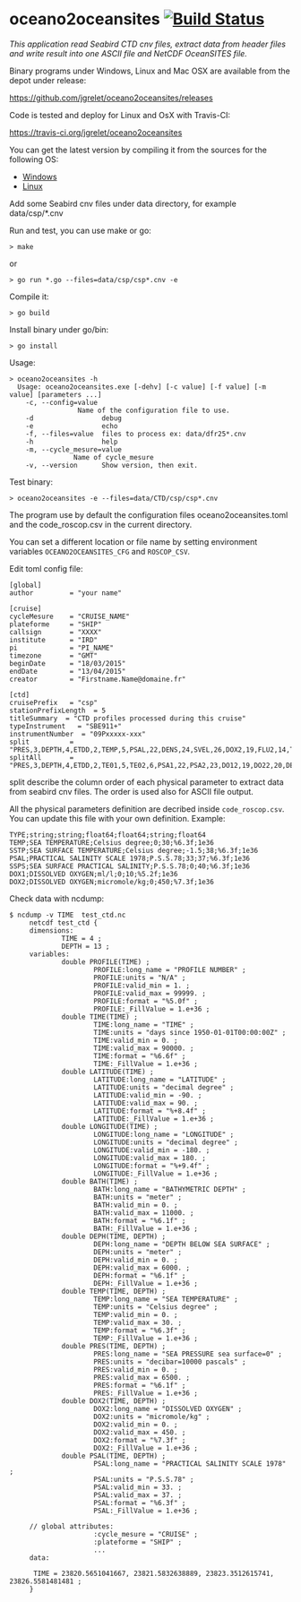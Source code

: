 # oceano2oceansites [![Build Status](https://travis-ci.org/jgrelet/oceano2oceansites.svg?branch=master)](https://travis-ci.org/jgrelet/oceano2oceansites)

_This application read Seabird CTD cnv files, extract data from header files and write result into one ASCII file and NetCDF OceanSITES file._

Binary programs under Windows, Linux and Mac OSX are available from the depot under release:

<https://github.com/jgrelet/oceano2oceansites/releases>

Code is tested and deploy for Linux and OsX with Travis-CI:

<https://travis-ci.org/jgrelet/oceano2oceansites>

You can get the latest version by compiling it from the sources for the following OS:

* [Windows](https://github.com/jgrelet/oceano2oceansites/blob/master/INSTALL_WINDOWS.md)
* [Linux](https://github.com/jgrelet/oceano2oceansites/blob/master/INSTALL_LINUX.md)

Add some Seabird cnv files under data directory, for example data/csp/*.cnv

Run and test, you can use make or go:

    > make

or

    > go run *.go --files=data/csp/csp*.cnv -e

Compile it:

    > go build

Install binary under go/bin:

    > go install

Usage:

    > oceano2oceansites -h
      Usage: oceano2oceansites.exe [-dehv] [-c value] [-f value] [-m value] [parameters ...]
        -c, --config=value
                     Name of the configuration file to use.
        -d                 debug
        -e                 echo
        -f, --files=value  files to process ex: data/dfr25*.cnv
        -h                 help
        -m, --cycle_mesure=value
                    Name of cycle_mesure
        -v, --version      Show version, then exit.

Test binary:

    > oceano2oceansites -e --files=data/CTD/csp/csp*.cnv

The program use by default the configuration files oceano2oceansites.toml
and the code_roscop.csv in the current directory.

You can set a different location or file name by setting environment variables
`OCEANO2OCEANSITES_CFG` and `ROSCOP_CSV`.

Edit toml config file:

    [global]
    author         = "your name"

    [cruise]
    cycleMesure    = "CRUISE_NAME"
    plateforme     = "SHIP"
    callsign       = "XXXX"
    institute      = "IRD"
    pi             = "PI_NAME"
    timezone       = "GMT"
    beginDate      = "18/03/2015"
    endDate        = "13/04/2015"
    creator        = "Firstname.Name@domaine.fr"

    [ctd]
    cruisePrefix   = "csp"
    stationPrefixLength  = 5
    titleSummary  = "CTD profiles processed during this cruise"
    typeInstrument   = "SBE911+"
    instrumentNumber  = "09Pxxxxx-xxx"
    split          = "PRES,3,DEPTH,4,ETDD,2,TEMP,5,PSAL,22,DENS,24,SVEL,26,DOX2,19,FLU2,14,TUR3,13,LGH3,15,NUMP,18,NAVG,21"
    splitAll       = "PRES,3,DEPTH,4,ETDD,2,TE01,5,TE02,6,PSA1,22,PSA2,23,DO12,19,DO22,20,DEN1,24,DEN2,25,SVEL,26,CND1,7,CND2,8,DOV1,9,DVT1,10,DOV2,11,DVT2,12,TUR3,13,FLU2,14,LGH3,15,LGHT,16,LGH4,17,NUMP,18,NAVG,21"

split describe the column order of each physical parameter to extract data from
seabird cnv files.
The order is used also for ASCII file output.

All the physical parameters definition are decribed inside `code_roscop.csv`.
You can update this file with your own definition.
Example:

    TYPE;string;string;float64;float64;string;float64
    TEMP;SEA TEMPERATURE;Celsius degree;0;30;%6.3f;1e36
    SSTP;SEA SURFACE TEMPERATURE;Celsius degree;-1.5;38;%6.3f;1e36
    PSAL;PRACTICAL SALINITY SCALE 1978;P.S.S.78;33;37;%6.3f;1e36
    SSPS;SEA SURFACE PRACTICAL SALINITY;P.S.S.78;0;40;%6.3f;1e36
    DOX1;DISSOLVED OXYGEN;ml/l;0;10;%5.2f;1e36
    DOX2;DISSOLVED OXYGEN;micromole/kg;0;450;%7.3f;1e36

Check data with ncdump:

```cdl
$ ncdump -v TIME  test_ctd.nc
     netcdf test_ctd {
     dimensions:
             TIME = 4 ;
             DEPTH = 13 ;
     variables:
             double PROFILE(TIME) ;
                     PROFILE:long_name = "PROFILE NUMBER" ;
                     PROFILE:units = "N/A" ;
                     PROFILE:valid_min = 1. ;
                     PROFILE:valid_max = 99999. ;
                     PROFILE:format = "%5.0f" ;
                     PROFILE:_FillValue = 1.e+36 ;
             double TIME(TIME) ;
                     TIME:long_name = "TIME" ;
                     TIME:units = "days since 1950-01-01T00:00:00Z" ;
                     TIME:valid_min = 0. ;
                     TIME:valid_max = 90000. ;
                     TIME:format = "%6.6f" ;
                     TIME:_FillValue = 1.e+36 ;
             double LATITUDE(TIME) ;
                     LATITUDE:long_name = "LATITUDE" ;
                     LATITUDE:units = "decimal degree" ;
                     LATITUDE:valid_min = -90. ;
                     LATITUDE:valid_max = 90. ;
                     LATITUDE:format = "%+8.4f" ;
                     LATITUDE:_FillValue = 1.e+36 ;
             double LONGITUDE(TIME) ;
                     LONGITUDE:long_name = "LONGITUDE" ;
                     LONGITUDE:units = "decimal degree" ;
                     LONGITUDE:valid_min = -180. ;
                     LONGITUDE:valid_max = 180. ;
                     LONGITUDE:format = "%+9.4f" ;
                     LONGITUDE:_FillValue = 1.e+36 ;
             double BATH(TIME) ;
                     BATH:long_name = "BATHYMETRIC DEPTH" ;
                     BATH:units = "meter" ;
                     BATH:valid_min = 0. ;
                     BATH:valid_max = 11000. ;
                     BATH:format = "%6.1f" ;
                     BATH:_FillValue = 1.e+36 ;
             double DEPH(TIME, DEPTH) ;
                     DEPH:long_name = "DEPTH BELOW SEA SURFACE" ;
                     DEPH:units = "meter" ;
                     DEPH:valid_min = 0. ;
                     DEPH:valid_max = 6000. ;
                     DEPH:format = "%6.1f" ;
                     DEPH:_FillValue = 1.e+36 ;
             double TEMP(TIME, DEPTH) ;
                     TEMP:long_name = "SEA TEMPERATURE" ;
                     TEMP:units = "Celsius degree" ;
                     TEMP:valid_min = 0. ;
                     TEMP:valid_max = 30. ;
                     TEMP:format = "%6.3f" ;
                     TEMP:_FillValue = 1.e+36 ;
             double PRES(TIME, DEPTH) ;
                     PRES:long_name = "SEA PRESSURE sea surface=0" ;
                     PRES:units = "decibar=10000 pascals" ;
                     PRES:valid_min = 0. ;
                     PRES:valid_max = 6500. ;
                     PRES:format = "%6.1f" ;
                     PRES:_FillValue = 1.e+36 ;
             double DOX2(TIME, DEPTH) ;
                     DOX2:long_name = "DISSOLVED OXYGEN" ;
                     DOX2:units = "micromole/kg" ;
                     DOX2:valid_min = 0. ;
                     DOX2:valid_max = 450. ;
                     DOX2:format = "%7.3f" ;
                     DOX2:_FillValue = 1.e+36 ;
             double PSAL(TIME, DEPTH) ;
                     PSAL:long_name = "PRACTICAL SALINITY SCALE 1978" ;
                     PSAL:units = "P.S.S.78" ;
                     PSAL:valid_min = 33. ;
                     PSAL:valid_max = 37. ;
                     PSAL:format = "%6.3f" ;
                     PSAL:_FillValue = 1.e+36 ;

     // global attributes:
                     :cycle_mesure = "CRUISE" ;
                     :plateforme = "SHIP" ;
                     ...
     data:

      TIME = 23820.5651041667, 23821.5832638889, 23823.3512615741, 23826.5581481481 ;
     }
```